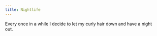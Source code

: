 ```yaml
---
title: Nightlife
---
```

Every once in a while I decide to let my curly hair down and have a night out.  
